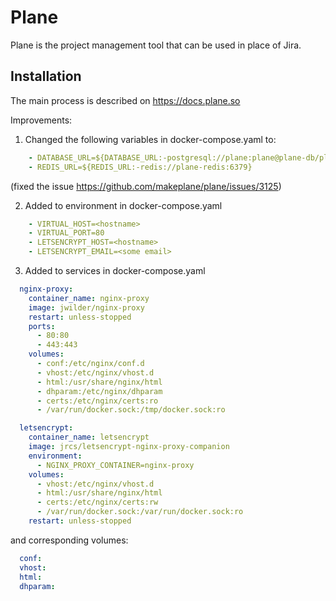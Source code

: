 # Plane

Plane is the project management tool that can be used in place of Jira.

## Installation

The main process is described on https://docs.plane.so

Improvements:
1. Changed the following variables in docker-compose.yaml to:
```yaml
    - DATABASE_URL=${DATABASE_URL:-postgresql://plane:plane@plane-db/plane}
    - REDIS_URL=${REDIS_URL:-redis://plane-redis:6379}
```
(fixed the issue https://github.com/makeplane/plane/issues/3125)

2. Added to environment in docker-compose.yaml 
```yaml
    - VIRTUAL_HOST=<hostname>
    - VIRTUAL_PORT=80
    - LETSENCRYPT_HOST=<hostname>
    - LETSENCRYPT_EMAIL=<some email>
```
3. Added to services in docker-compose.yaml
```yaml
  nginx-proxy:
    container_name: nginx-proxy
    image: jwilder/nginx-proxy
    restart: unless-stopped
    ports:
      - 80:80
      - 443:443
    volumes:
      - conf:/etc/nginx/conf.d
      - vhost:/etc/nginx/vhost.d
      - html:/usr/share/nginx/html
      - dhparam:/etc/nginx/dhparam
      - certs:/etc/nginx/certs:ro
      - /var/run/docker.sock:/tmp/docker.sock:ro

  letsencrypt:
    container_name: letsencrypt
    image: jrcs/letsencrypt-nginx-proxy-companion
    environment:
      - NGINX_PROXY_CONTAINER=nginx-proxy
    volumes:
      - vhost:/etc/nginx/vhost.d
      - html:/usr/share/nginx/html
      - certs:/etc/nginx/certs:rw
      - /var/run/docker.sock:/var/run/docker.sock:ro
    restart: unless-stopped
```
and corresponding volumes:
```yaml
  conf:
  vhost:
  html:
  dhparam:
```

